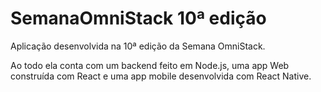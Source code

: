 # SemanaOmniStack 10ª edição

Aplicação desenvolvida na 10ª edição da Semana OmniStack.

Ao todo ela conta com um backend feito em Node.js, uma app Web construída com React e uma app mobile desenvolvida com React Native.
